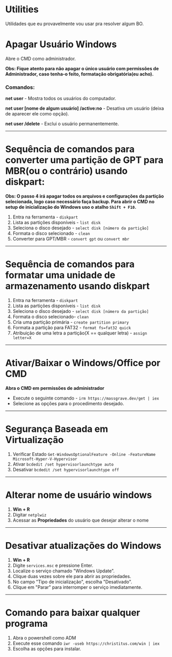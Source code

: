 # Utilities
Utilidades que eu provavelmente vou usar  pra resolver algum BO.

# Apagar Usuário Windows
Abre o CMD como administrador.

**Obs: Fique atento para não apagar o único usuário com permissões de Administrador, caso tenha-o feito, formatação obrigatória(eu acho).**

### Comandos:

**net user** - Mostra todos os usuários do computador.

**net user [nome de algum usuário] /active:no** - Desativa um usuário (deixa de aparecer ele como opção).

**net user /delete** - Exclui o usuário permanentemente.

<hr>

# Sequência de comandos para converter uma partição de GPT para MBR(ou o contrário) usando diskpart:

**Obs: O passo 4 irá apagar todos os arquivos e configurações da partição selecionada, logo caso necessário faça backup.
Para abrir o CMD no setup de inicialização do Windows uso o atalho `Shift + F10`.**

1. Entra na ferramenta - `diskpart`
2. Lista as partições disponíveis - `list disk`
3. Seleciona o disco desejado - `select disk [número da partição]`
4. Formata o disco selecionado - `clean`
5. Converter para GPT/MBR - `convert gpt` ou `convert mbr`

<hr>

# Sequência de comandos para formatar uma unidade de armazenamento usando diskpart

1. Entra na ferramenta - `diskpart`
2. Lista as partições disponíveis - `list disk`
3. Seleciona o disco desejado - `select disk [número da partição]`
4. Formata o disco selecionado- `clean`
5. Cria uma partição primária - `create partition primary`
6. Formata a partição para FAT32 - `format fs=fat32 quick`
7. Atribuição de uma letra a partição(X == qualquer letra) - `assign letter=X`

<hr>

# Ativar/Baixar o Windows/Office por CMD
**Abra o CMD em permissões de administrador**
- Execute o seguinte comando -  `irm https://massgrave.dev/get | iex`
- Selecione as opções para o procedimento desejado.

<hr>

#  Segurança Baseada em Virtualização
1. Verificar Estado
  `Get-WindowsOptionalFeature -Online -FeatureName Microsoft-Hyper-V-Hypervisor`
2. Ativar
  `bcdedit /set hypervisorlaunchtype auto`
3. Desativar
  `bcdedit /set hypervisorlaunchtype off`

<hr>

# Alterar nome de usuário windows

1. **Win + R**
2. Digitar `netplwiz`
3. Acessar as **Propriedades** do usuário que desejar alterar o nome

<hr>

# Desativar atualizações do Windows

1. **Win + R**
2. Digite `services.msc` e pressione Enter.
3. Localize o serviço chamado "Windows Update".
4. Clique duas vezes sobre ele para abrir as propriedades.
5. No campo "Tipo de inicialização", escolha "Desativado".
6. Clique em "Parar" para interromper o serviço imediatamente.

<hr>

# Comando para baixar qualquer programa
1. Abra o powershell como ADM
2. Execute esse comando `iwr -useb https://christitus.com/win | iex`
3. Escolha as opções para instalar.

